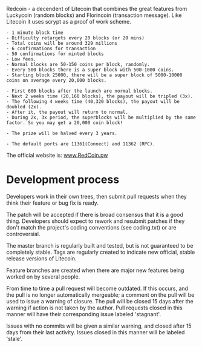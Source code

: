 Redcoin - a decendent of Litecoin that combines the great features from Luckycoin (random blocks) and Florincoin (transaction message). Like Litecoin it uses scrypt as a proof of work scheme.

	- 1 minute block time
	- Difficulty retargets every 20 blocks (or 20 mins)
	- Total coins will be around 329 millions
	- 6 confirmations for transaction
	- 50 confirmations for minted blocks
	- Low fees.
	- Normal blocks are 50-150 coins per block, randomly.
	- Every 500 blocks there is a super block with 500-1000 coins.
	- Starting block 25000, there will be a super block of 5000-10000 coins on average every 20,000 blocks.

	- First 600 blocks after the launch are normal blocks.
	- Next 2 weeks time (20,160 blocks), the payout will be tripled (3x).
	- The following 4 weeks time (40,320 blocks), the payout will be doubled (2x).
	- After it, the payout will return to normal.
	- During 2x, 3x period, the superblocks will be multiplied by the same factor. So you may get a 20,000 coin block!

	- The prize will be halved every 3 years.

	- The default ports are 11361(Connect) and 11362 (RPC).

The official website is: www.RedCoin.pw


Development process
===================

Developers work in their own trees, then submit pull requests when
they think their feature or bug fix is ready.

The patch will be accepted if there is broad consensus that it is a
good thing.  Developers should expect to rework and resubmit patches
if they don't match the project's coding conventions (see coding.txt)
or are controversial.

The master branch is regularly built and tested, but is not guaranteed
to be completely stable. Tags are regularly created to indicate new
official, stable release versions of Litecoin.

Feature branches are created when there are major new features being
worked on by several people.

From time to time a pull request will become outdated. If this occurs, and
the pull is no longer automatically mergeable; a comment on the pull will
be used to issue a warning of closure. The pull will be closed 15 days
after the warning if action is not taken by the author. Pull requests closed
in this manner will have their corresponding issue labeled 'stagnant'.

Issues with no commits will be given a similar warning, and closed after
15 days from their last activity. Issues closed in this manner will be 
labeled 'stale'. 
